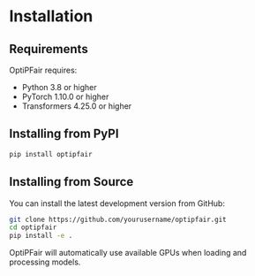# Installation

## Requirements

OptiPFair requires:

- Python 3.8 or higher
- PyTorch 1.10.0 or higher
- Transformers 4.25.0 or higher

## Installing from PyPI

```bash
pip install optipfair
```

## Installing from Source

You can install the latest development version from GitHub:

```bash
git clone https://github.com/yourusername/optipfair.git
cd optipfair
pip install -e .
```

OptiPFair will automatically use available GPUs when loading and processing models.